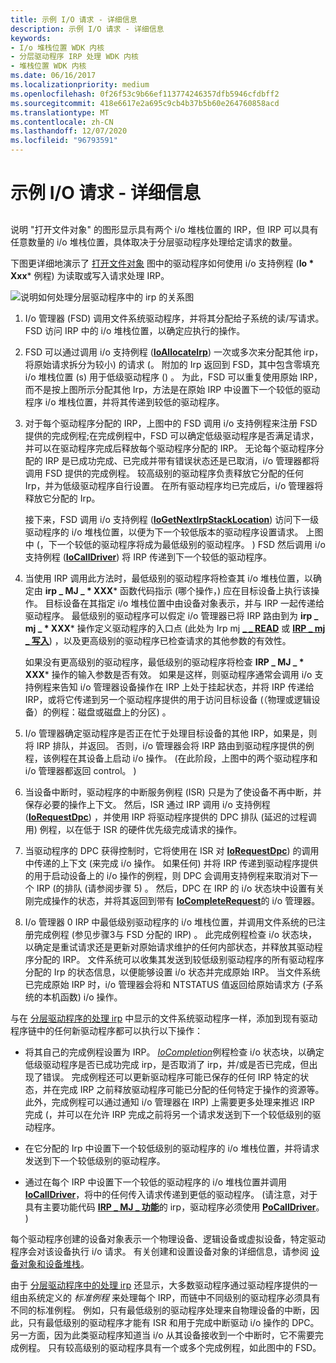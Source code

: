 ```yaml
---
title: 示例 I/O 请求 - 详细信息
description: 示例 I/O 请求 - 详细信息
keywords:
- I/o 堆栈位置 WDK 内核
- 分层驱动程序 IRP 处理 WDK 内核
- 堆栈位置 WDK 内核
ms.date: 06/16/2017
ms.localizationpriority: medium
ms.openlocfilehash: 0f26f53c9b66ef113774246357dfb5946cfdbff2
ms.sourcegitcommit: 418e6617e2a695c9cb4b37b5b60e264760858acd
ms.translationtype: MT
ms.contentlocale: zh-CN
ms.lasthandoff: 12/07/2020
ms.locfileid: "96793591"
---
```

# <a name="example-io-request---the-details"></a>示例 I/O 请求 - 详细信息


## <a href="" id="ddk-example-i-o-request---the-details-kg"></a>


说明 "打开文件对象" 的图形显示具有两个 i/o 堆栈位置的 IRP，但 IRP 可以具有任意数量的 i/o 堆栈位置，具体取决于分层驱动程序处理给定请求的数量。

下图更详细地演示了 [打开文件对象](example-i-o-request---an-overview.md) 图中的驱动程序如何使用 i/o 支持例程 (**Io * Xxx*** 例程) 为读取或写入请求处理 IRP。

![说明如何处理分层驱动程序中的 irp 的关系图](images/2girpeg.png)

1. I/o 管理器 (FSD) 调用文件系统驱动程序，并将其分配给子系统的读/写请求。 FSD 访问 IRP 中的 i/o 堆栈位置，以确定应执行的操作。

2. FSD 可以通过调用 i/o 支持例程 ([**IoAllocateIrp**](/windows-hardware/drivers/ddi/wdm/nf-wdm-ioallocateirp)) 一次或多次来分配其他 irp，将原始请求拆分为较小) 的请求 (。 附加的 Irp 返回到 FSD，其中包含零填充 i/o 堆栈位置 (s) 用于低级驱动程序 () 。 为此，FSD 可以重复使用原始 IRP，而不是按上图所示分配其他 Irp，方法是在原始 IRP 中设置下一个较低的驱动程序 i/o 堆栈位置，并将其传递到较低的驱动程序。

3. 对于每个驱动程序分配的 IRP，上图中的 FSD 调用 i/o 支持例程来注册 FSD 提供的完成例程;在完成例程中，FSD 可以确定低级驱动程序是否满足请求，并可以在驱动程序完成后释放每个驱动程序分配的 IRP。 无论每个驱动程序分配的 IRP 是已成功完成、已完成并带有错误状态还是已取消，i/o 管理器都将调用 FSD 提供的完成例程。 较高级别的驱动程序负责释放它分配的任何 Irp，并为低级驱动程序自行设置。 在所有驱动程序均已完成后，i/o 管理器将释放它分配的 Irp。

   接下来，FSD 调用 i/o 支持例程 ([**IoGetNextIrpStackLocation**](/windows-hardware/drivers/ddi/wdm/nf-wdm-iogetnextirpstacklocation)) 访问下一级驱动程序的 i/o 堆栈位置，以便为下一个较低版本的驱动程序设置请求。 上图中 (，下一个较低的驱动程序将成为最低级别的驱动程序。 ) FSD 然后调用 i/o 支持例程 ([**IoCallDriver**](/windows-hardware/drivers/ddi/wdm/nf-wdm-iocalldriver)) 将 IRP 传递到下一个较低的驱动程序。

4. 当使用 IRP 调用此方法时，最低级别的驱动程序将检查其 i/o 堆栈位置，以确定由 **irp \_ MJ \_ * XXX*** 函数代码指示 (哪个操作，) 应在目标设备上执行该操作。 目标设备在其指定 i/o 堆栈位置中由设备对象表示，并与 IRP 一起传递给驱动程序。 最低级别的驱动程序可以假定 i/o 管理器已将 IRP 路由到为 **irp \_ mj \_ * XXX*** 操作定义驱动程序的入口点 (此处为 Irp mj [**\_ \_ READ**](./irp-mj-read.md) 或 [**IRP \_ mj \_ 写入**](./irp-mj-write.md)) ，以及更高级别的驱动程序已检查请求的其他参数的有效性。

   如果没有更高级别的驱动程序，最低级别的驱动程序将检查 **IRP \_ MJ \_ * XXX*** 操作的输入参数是否有效。 如果是这样，则驱动程序通常会调用 i/o 支持例程来告知 i/o 管理器设备操作在 IRP 上处于挂起状态，并将 IRP 传递给 IRP，或将它传递到另一个驱动程序提供的用于访问目标设备 (（物理或逻辑设备）的例程：磁盘或磁盘上的分区) 。

5. I/o 管理器确定驱动程序是否正在忙于处理目标设备的其他 IRP，如果是，则将 IRP 排队，并返回。 否则，i/o 管理器会将 IRP 路由到驱动程序提供的例程，该例程在其设备上启动 i/o 操作。  (在此阶段，上图中的两个驱动程序和 i/o 管理器都返回 control。 ) 

6. 当设备中断时，驱动程序的中断服务例程 (ISR) 只是为了使设备不再中断，并保存必要的操作上下文。 然后，ISR 通过 IRP 调用 i/o 支持例程 ([**IoRequestDpc**](/windows-hardware/drivers/ddi/wdm/nf-wdm-iorequestdpc)) ，并使用 IRP 将驱动程序提供的 DPC 排队 (延迟的过程调用) 例程，以在低于 ISR 的硬件优先级完成请求的操作。

7. 当驱动程序的 DPC 获得控制时，它将使用在 ISR 对 [**IoRequestDpc**](/windows-hardware/drivers/ddi/wdm/nf-wdm-iorequestdpc)) 的调用中传递的上下文 (来完成 i/o 操作。 如果任何) 并将 IRP 传递到驱动程序提供的用于启动设备上的 i/o 操作的例程，则 DPC 会调用支持例程来取消对下一个 IRP (的排队 (请参阅步骤 5) 。 然后，DPC 在 IRP 的 i/o 状态块中设置有关刚完成操作的状态，并将其返回到带有 [**IoCompleteRequest**](/windows-hardware/drivers/ddi/wdm/nf-wdm-iocompleterequest)的 i/o 管理器。

8. I/o 管理器 0 IRP 中最低级别驱动程序的 i/o 堆栈位置，并调用文件系统的已注册完成例程 (参见步骤3与 FSD 分配的 IRP) 。 此完成例程检查 i/o 状态块，以确定是重试请求还是更新对原始请求维护的任何内部状态，并释放其驱动程序分配的 IRP。 文件系统可以收集其发送到较低级别驱动程序的所有驱动程序分配的 Irp 的状态信息，以便能够设置 i/o 状态并完成原始 IRP。 当文件系统已完成原始 IRP 时，i/o 管理器会将和 NTSTATUS 值返回给原始请求方 (子系统的本机函数) i/o 操作。

与在 [分层驱动程序的处理 irp](#ddk-example-i-o-request---the-details-kg) 中显示的文件系统驱动程序一样，添加到现有驱动程序链中的任何新驱动程序都可以执行以下操作：

-   将其自己的完成例程设置为 IRP。 [*IoCompletion*](/windows-hardware/drivers/ddi/wdm/nc-wdm-io_completion_routine)例程检查 i/o 状态块，以确定低级驱动程序是否已成功完成 irp，是否取消了 irp，并/或是否已完成，但出现了错误。 完成例程还可以更新驱动程序可能已保存的任何 IRP 特定的状态，并在完成 IRP 之前释放驱动程序可能已分配的任何特定于操作的资源等。 此外，完成例程可以通过通知 i/o 管理器在 IRP) 上需要更多处理来推迟 IRP 完成 (，并可以在允许 IRP 完成之前将另一个请求发送到下一个较低级别的驱动程序。

-   在它分配的 Irp 中设置下一个较低级别的驱动程序的 i/o 堆栈位置，并将请求发送到下一个较低级别的驱动程序。

-   通过在每个 IRP 中设置下一个较低的驱动程序的 i/o 堆栈位置并调用 [**IoCallDriver**](/windows-hardware/drivers/ddi/wdm/nf-wdm-iocalldriver)，将中的任何传入请求传递到更低的驱动程序。  (请注意，对于具有主要功能代码 [**IRP \_ MJ \_ 功能**](./irp-mj-power.md)的 irp，驱动程序必须使用 [**PoCallDriver**](/windows-hardware/drivers/ddi/ntifs/nf-ntifs-pocalldriver)。 ) 

每个驱动程序创建的设备对象表示一个物理设备、逻辑设备或虚拟设备，特定驱动程序会对该设备执行 i/o 请求。 有关创建和设置设备对象的详细信息，请参阅 [设备对象和设备堆栈](introduction-to-device-objects.md)。

由于 [分层驱动程序中的处理 irp](#ddk-example-i-o-request---the-details-kg) 还显示，大多数驱动程序通过驱动程序提供的一组由系统定义的 *标准例程* 来处理每个 IRP，而链中不同级别的驱动程序必须具有不同的标准例程。 例如，只有最低级别的驱动程序处理来自物理设备的中断，因此，只有最低级别的驱动程序才能有 ISR 和用于完成中断驱动 i/o 操作的 DPC。 另一方面，因为此类驱动程序知道当 i/o 从其设备接收到一个中断时，它不需要完成例程。 只有较高级别的驱动程序具有一个或多个完成例程，如此图中的 FSD。

 

